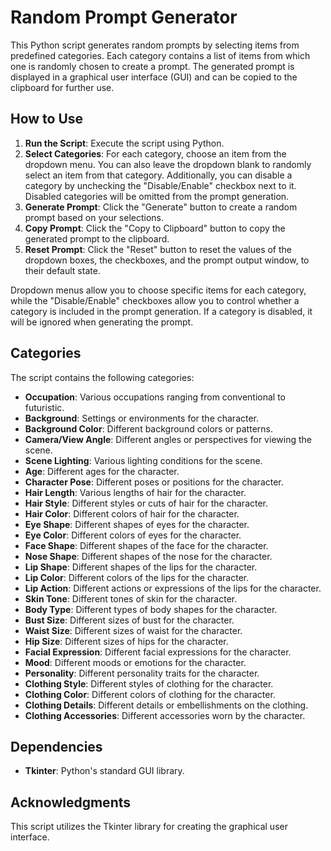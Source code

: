 # Random Prompt Generator

This Python script generates random prompts by selecting items from predefined categories. Each category contains a list of items from which one is randomly chosen to create a prompt. The generated prompt is displayed in a graphical user interface (GUI) and can be copied to the clipboard for further use.

## How to Use

1. **Run the Script**: Execute the script using Python.
2. **Select Categories**: For each category, choose an item from the dropdown menu. You can also leave the dropdown blank to randomly select an item from that category. Additionally, you can disable a category by unchecking the "Disable/Enable" checkbox next to it. Disabled categories will be omitted from the prompt generation.
3. **Generate Prompt**: Click the "Generate" button to create a random prompt based on your selections.
4. **Copy Prompt**: Click the "Copy to Clipboard" button to copy the generated prompt to the clipboard.
5. **Reset Prompt**: Click the "Reset" button to reset the values of the dropdown boxes, the checkboxes, and the prompt output window, to their default state.

Dropdown menus allow you to choose specific items for each category, while the "Disable/Enable" checkboxes allow you to control whether a category is included in the prompt generation. If a category is disabled, it will be ignored when generating the prompt.


## Categories

The script contains the following categories:

- **Occupation**: Various occupations ranging from conventional to futuristic.
- **Background**: Settings or environments for the character.
- **Background Color**: Different background colors or patterns.
- **Camera/View Angle**: Different angles or perspectives for viewing the scene.
- **Scene Lighting**: Various lighting conditions for the scene.
- **Age**: Different ages for the character.
- **Character Pose**: Different poses or positions for the character.
- **Hair Length**: Various lengths of hair for the character.
- **Hair Style**: Different styles or cuts of hair for the character.
- **Hair Color**: Different colors of hair for the character.
- **Eye Shape**: Different shapes of eyes for the character.
- **Eye Color**: Different colors of eyes for the character.
- **Face Shape**: Different shapes of the face for the character.
- **Nose Shape**: Different shapes of the nose for the character.
- **Lip Shape**: Different shapes of the lips for the character.
- **Lip Color**: Different colors of the lips for the character.
- **Lip Action**: Different actions or expressions of the lips for the character.
- **Skin Tone**: Different tones of skin for the character.
- **Body Type**: Different types of body shapes for the character.
- **Bust Size**: Different sizes of bust for the character.
- **Waist Size**: Different sizes of waist for the character.
- **Hip Size**: Different sizes of hips for the character.
- **Facial Expression**: Different facial expressions for the character.
- **Mood**: Different moods or emotions for the character.
- **Personality**: Different personality traits for the character.
- **Clothing Style**: Different styles of clothing for the character.
- **Clothing Color**: Different colors of clothing for the character.
- **Clothing Details**: Different details or embellishments on the clothing.
- **Clothing Accessories**: Different accessories worn by the character.

## Dependencies

- **Tkinter**: Python's standard GUI library.

## Acknowledgments

This script utilizes the Tkinter library for creating the graphical user interface.
